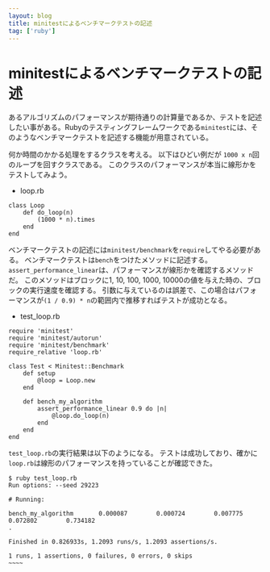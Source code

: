```yaml
---
layout: blog
title: minitestによるベンチマークテストの記述
tag: ['ruby']
---
```


# minitestによるベンチマークテストの記述

あるアルゴリズムのパフォーマンスが期待通りの計算量であるか、テストを記述したい事がある。Rubyのテスティングフレームワークである`minitest`には、そのようなベンチマークテストを記述する機能が用意されている。

何か時間のかかる処理をするクラスを考える。
以下はひどい例だが `1000 x n`回のループを回すクラスである。
このクラスのパフォーマンスが本当に線形かをテストしてみよう。

- loop.rb

~~~~~
class Loop
	def do_loop(n)
		(1000 * n).times
	end
end
~~~~~

ベンチマークテストの記述には`minitest/benchmark`を`require`してやる必要がある。
ベンチマークテストは`bench`をつけたメソッドに記述する。
`assert_performance_linear`は、パフォーマンスが線形かを確認するメソッドだ。
このメソッドはブロックに1, 10, 100, 1000, 10000の値を与えた時の、ブロックの実行速度を確認する。
引数に与えているのは誤差で、この場合はパフォーマンスが`(1 / 0.9) * n`の範囲内で推移すればテストが成功となる。

- test_loop.rb

~~~~~
require 'minitest'
require 'minitest/autorun'
require 'minitest/benchmark'
require_relative 'loop.rb'

class Test < Minitest::Benchmark
	def setup
		@loop = Loop.new
	end 

	def bench_my_algorithm
		assert_performance_linear 0.9 do |n| 
			@loop.do_loop(n)  
		end 
	end 
end
~~~~~

`test_loop.rb`の実行結果は以下のようになる。
テストは成功しており、確かに`loop.rb`は線形のパフォーマンスを持っていることが確認できた。

~~~~~
$ ruby test_loop.rb 
Run options: --seed 29223

# Running:

bench_my_algorithm       0.000087        0.000724        0.007775        0.072802        0.734182
.

Finished in 0.826933s, 1.2093 runs/s, 1.2093 assertions/s.

1 runs, 1 assertions, 0 failures, 0 errors, 0 skips
~~~~

